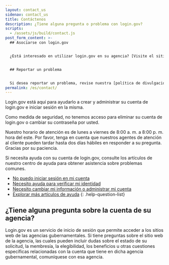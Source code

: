 ```yaml
---
layout: contact_us
sidenav: contact_us
title: Contáctenos
description: ¿Tiene alguna pregunta o problema con login.gov?
scripts:
  - /assets/js/build/contact.js
post_form_content: >-
  ## Asociarse con login.gov


  ¿Está interesado en utilizar login.gov en su agencia? [Visite el sitio web para socios](https://partners.login.gov/).


  ## Reportar un problema


  Si desea reportar un problema, revise nuestra [política de divulgación de vulnerabilidades](https://18f.gsa.gov/vulnerability-disclosure-policy/) y contáctenos utilizando nuestro [formulario de divulgación de vulnerabilidades](https://docs.google.com/forms/d/e/1FAIpQLScuo4xCzBlpLnoq7-bDAVAxtJci03by7S-Q-Z_JUBDloK01QA/viewform).
permalink: /es/contact/
---
```

Login.gov está aquí para ayudarlo a crear y administrar su cuenta de login.gov e iniciar sesión en la misma.

Como medida de seguridad, no tenemos acceso para eliminar su cuenta de login.gov o cambiar su contraseña por usted.

Nuestro horario de atención es de lunes a viernes de 8:00 a. m. a 8:00 p. m. hora del este. Por favor, tenga en cuenta que nuestros agentes de atención al cliente pueden tardar hasta dos días hábiles en responder a su pregunta. Gracias por su paciencia.

Si necesita ayuda con su cuenta de login.gov, consulte los artículos de nuestro centro de ayuda para obtener asistencia sobre problemas comunes.

* [No puedo iniciar sesión en mi cuenta](site.baseurl/help/trouble-signing-in/overview)
* [Necesito ayuda para verificar mi identidad](site.baseurl/help/verify-your-identity/overview)
* [Necesito cambiar mi información o administrar mi cuenta](site.baseurl/help/manage-your-account/overview)
* [Explorar más artículos de ayuda](site.baseurl/help)
{: .help-question-list}

## ¿Tiene alguna pregunta sobre la cuenta de su agencia?

Login.gov es un servicio de inicio de sesión que permite acceder a los sitios web de las agencias gubernamentales. Si tiene preguntas sobre el sitio web de la agencia, las cuales pueden incluir dudas sobre el estado de su solicitud, la membresía, la elegibilidad, los beneficios u otras cuestiones específicas relacionadas con la cuenta que tiene en dicha agencia gubernamental, comuníquese con esa agencia.
